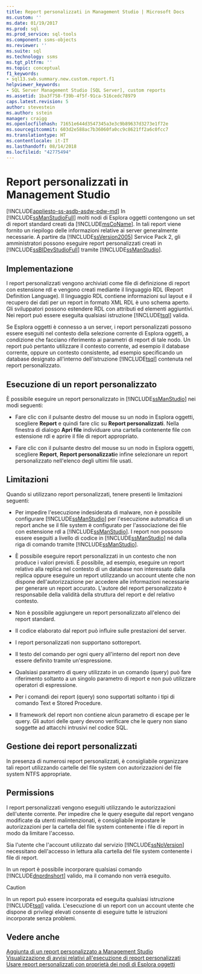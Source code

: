 ```yaml
---
title: Report personalizzati in Management Studio | Microsoft Docs
ms.custom: ''
ms.date: 01/19/2017
ms.prod: sql
ms.prod_service: sql-tools
ms.component: ssms-objects
ms.reviewer: ''
ms.suite: sql
ms.technology: ssms
ms.tgt_pltfrm: ''
ms.topic: conceptual
f1_keywords:
- sql13.swb.summary.new.custom.report.f1
helpviewer_keywords:
- SQL Server Management Studio [SQL Server], custom reports
ms.assetid: 1ba3f758-f39b-4f5f-91ca-516cedc78979
caps.latest.revision: 5
author: stevestein
ms.author: sstein
manager: craigg
ms.openlocfilehash: 71651e644d3547345a3e3c9b89637d3273e1f72e
ms.sourcegitcommit: 603d2e588ac7b36060fa0cc9c8621ff2a6c0fcc7
ms.translationtype: HT
ms.contentlocale: it-IT
ms.lasthandoff: 08/14/2018
ms.locfileid: "42775494"
---
```

# <a name="custom-reports-in-management-studio"></a>Report personalizzati in Management Studio
[!INCLUDE[appliesto-ss-asdb-asdw-pdw-md](../../includes/appliesto-ss-asdb-asdw-pdw-md.md)]
In [!INCLUDE[ssManStudioFull](../../includes/ssmanstudiofull-md.md)] molti nodi di Esplora oggetti contengono un set di report standard creati da [!INCLUDE[msCoName](../../includes/msconame_md.md)]. In tali report viene fornito un riepilogo delle informazioni relative ai server generalmente necessarie. A partire da [!INCLUDE[ssVersion2005](../../includes/ssversion2005-md.md)] Service Pack 2, gli amministratori possono eseguire report personalizzati creati in [!INCLUDE[ssBIDevStudioFull](../../includes/ssbidevstudiofull_md.md)] tramite [!INCLUDE[ssManStudio](../../includes/ssmanstudio-md.md)].  
  
## <a name="implementation"></a>Implementazione  
I report personalizzati vengono archiviati come file di definizione di report con estensione rdl e vengono creati mediante il linguaggio RDL (Report Definition Language). Il linguaggio RDL contiene informazioni sul layout e il recupero dei dati per un report in formato XML RDL è uno schema aperto. Gli sviluppatori possono estendere RDL con attributi ed elementi aggiuntivi. Nei report può essere eseguita qualsiasi istruzione [!INCLUDE[tsql](../../includes/tsql-md.md)] valida.  
  
Se Esplora oggetti è connesso a un server, i report personalizzati possono essere eseguiti nel contesto della selezione corrente di Esplora oggetti, a condizione che facciano riferimento ai parametri di report di tale nodo. Un report può pertanto utilizzare il contesto corrente, ad esempio il database corrente, oppure un contesto consistente, ad esempio specificando un database designato all'interno dell'istruzione [!INCLUDE[tsql](../../includes/tsql-md.md)] contenuta nel report personalizzato.  
  
## <a name="running-a-custom-report"></a>Esecuzione di un report personalizzato  
È possibile eseguire un report personalizzato in [!INCLUDE[ssManStudio](../../includes/ssmanstudio-md.md)] nei modi seguenti:  
  
-   Fare clic con il pulsante destro del mouse su un nodo in Esplora oggetti, scegliere **Report** e quindi fare clic su **Report personalizzati**. Nella finestra di dialogo **Apri file** individuare una cartella contenente file con estensione rdl e aprire il file di report appropriato.  
  
-   Fare clic con il pulsante destro del mouse su un nodo in Esplora oggetti, scegliere **Report**, **Report personalizzati**e infine selezionare un report personalizzato nell'elenco degli ultimi file usati.  
  
## <a name="limitations"></a>Limitazioni  
Quando si utilizzano report personalizzati, tenere presenti le limitazioni seguenti:  
  
-   Per impedire l'esecuzione indesiderata di malware, non è possibile configurare [!INCLUDE[ssManStudio](../../includes/ssmanstudio-md.md)] per l'esecuzione automatica di un report anche se il file system è configurato per l'associazione dei file con estensione rdl a [!INCLUDE[ssManStudio](../../includes/ssmanstudio-md.md)]. I report non possono essere eseguiti a livello di codice in [!INCLUDE[ssManStudio](../../includes/ssmanstudio-md.md)] né dalla riga di comando tramite [!INCLUDE[ssManStudio](../../includes/ssmanstudio-md.md)].  
  
-   È possibile eseguire report personalizzati in un contesto che non produce i valori previsti. È possibile, ad esempio, eseguire un report relativo alla replica nel contesto di un database non interessato dalla replica oppure eseguire un report utilizzando un account utente che non dispone dell'autorizzazione per accedere alle informazioni necessarie per generare un report accurato. L'autore del report personalizzato è responsabile della validità della struttura del report e del relativo contesto.  
  
-   Non è possibile aggiungere un report personalizzato all'elenco dei report standard.  
  
-   Il codice elaborato dal report può influire sulle prestazioni del server.  
  
-   I report personalizzati non supportano sottoreport.  
  
-   Il testo del comando per ogni query all'interno del report non deve essere definito tramite un'espressione.  
  
-   Qualsiasi parametro di query utilizzato in un comando (query) può fare riferimento soltanto a un singolo parametro di report e non può utilizzare operatori di espressione.  
  
-   Per i comandi dei report (query) sono supportati soltanto i tipi di comando Text e Stored Procedure.  
  
-   Il framework del report non contiene alcun parametro di escape per le query. Gli autori delle query devono verificare che le query non siano soggette ad attacchi intrusivi nel codice SQL.  
  
## <a name="managing-custom-reports"></a>Gestione dei report personalizzati  
In presenza di numerosi report personalizzati, è consigliabile organizzare tali report utilizzando cartelle del file system con autorizzazioni del file system NTFS appropriate.  
  
## <a name="permissions"></a>Permissions  
I report personalizzati vengono eseguiti utilizzando le autorizzazioni dell'utente corrente. Per impedire che le query eseguite dal report vengano modificate da utenti malintenzionati, è consigliabile impostare le autorizzazioni per la cartella del file system contenente i file di report in modo da limitare l'accesso.  
  
Sia l'utente che l'account utilizzato dal servizio [!INCLUDE[ssNoVersion](../../includes/ssnoversion-md.md)] necessitano dell'accesso in lettura alla cartella del file system contenente i file di report.  
  
In un report è possibile incorporare qualsiasi comando [!INCLUDE[dnprdnshort](../../includes/dnprdnshort_md.md)] valido, ma il comando non verrà eseguito.  
  
> [!CAUTION]  
> In un report può essere incorporata ed eseguita qualsiasi istruzione [!INCLUDE[tsql](../../includes/tsql-md.md)] valida. L'esecuzione di un report con un account utente che dispone di privilegi elevati consente di eseguire tutte le istruzioni incorporate senza problemi.  
  

  
## <a name="see-also"></a>Vedere anche  
[Aggiunta di un report personalizzato a Management Studio](../../ssms/object/add-a-custom-report-to-management-studio.md)  
[Visualizzazione di avvisi relativi all'esecuzione di report personalizzati](../../ssms/object/unsuppress-run-custom-report-warnings.md)  
[Usare report personalizzati con proprietà dei nodi di Esplora oggetti](../../ssms/object/use-custom-reports-with-object-explorer-node-properties.md)  
  
